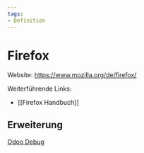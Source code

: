 ```yaml
---
tags:
- Definition
---
```

# Firefox

Website: <https://www.mozilla.org/de/firefox/>

Weiterführende Links:

* [[Firefox Handbuch]]

## Erweiterung

[Odoo Debug](https://github.com/Droggol/OdooDebug)